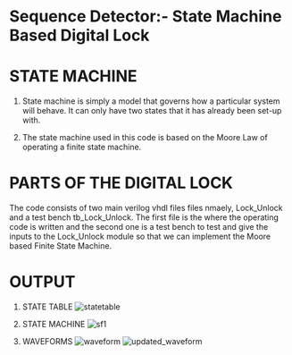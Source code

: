 # Sequence Detector:- State Machine Based Digital Lock 



# 										STATE MACHINE

1) State machine is simply a model that governs how a particular system will behave. It can only have two 
states that it has already been set-up  with.  

2) The state machine used in this code is based on the Moore Law of operating a finite state machine.


#                                 PARTS OF THE DIGITAL LOCK

The code consists of two main verilog vhdl files files nmaely, Lock_Unlock and a test bench tb_Lock_Unlock.
The first file is the where the operating code is written and the second one is a test bench to test and
give the inputs to the Lock_Unlock module so that we can implement the Moore based Finite State Machine.

#                                 OUTPUT
  
1) STATE TABLE
 ![statetable](https://user-images.githubusercontent.com/99490543/158156056-4582f6a6-3e98-4a7c-9e5e-7a21ce0f8b32.png)

2) STATE MACHINE 
![sf1](https://user-images.githubusercontent.com/99490543/158156213-ce155d13-05c4-4fd7-92c8-d2ec46a5d36f.png)

3) WAVEFORMS
![waveform](https://user-images.githubusercontent.com/99490543/158156536-31e92dc0-bc75-4a78-9c53-9bffb518537d.png)
![updated_waveform](https://user-images.githubusercontent.com/99490543/158156568-60157052-c64e-4e7c-b424-819b2845b32b.png)
